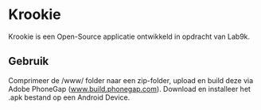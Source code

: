# Krookie

Krookie is een Open-Source applicatie ontwikkeld in opdracht van Lab9k.

## Gebruik

Comprimeer de /www/ folder naar een zip-folder, upload en build deze via Adobe PhoneGap (www.build.phonegap.com). 
Download en installeer het .apk bestand op een Android Device. 
